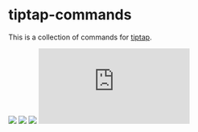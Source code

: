 # tiptap-commands
This is a collection of commands for [tiptap](https://www.npmjs.com/package/tiptap).

[![](https://img.shields.io/npm/v/tiptap-commands.svg?label=version)](https://www.npmjs.com/package/tiptap-commands)
[![](https://img.shields.io/npm/dm/tiptap-commands.svg)](https://npmcharts.com/compare/tiptap-commands?minimal=true)
[![](https://img.shields.io/npm/l/tiptap-commands.svg)](https://www.npmjs.com/package/tiptap-commands)
[![](http://img.badgesize.io/https://unpkg.com/tiptap-commands/dist/commands.min.js?compression=gzip&label=size&colorB=000000)](https://www.npmjs.com/package/tiptap-commands)